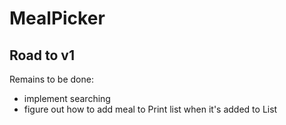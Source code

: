 # MealPicker
## Road to v1
Remains to be done:
- implement searching
- figure out how to add meal to Print list when it's added to List
